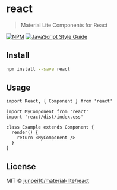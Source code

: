 # react

> Material Lite Components for React

[![NPM](https://img.shields.io/npm/v/react.svg)](https://www.npmjs.com/package/react) [![JavaScript Style Guide](https://img.shields.io/badge/code_style-standard-brightgreen.svg)](https://standardjs.com)

## Install

```bash
npm install --save react
```

## Usage

```tsx
import React, { Component } from 'react'

import MyComponent from 'react'
import 'react/dist/index.css'

class Example extends Component {
  render() {
    return <MyComponent />
  }
}
```

## License

MIT © [junpei10/material-lite/react](https://github.com/junpei10/material-lite/react)
